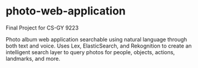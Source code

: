 # photo-web-application
Final Project for CS-GY 9223

Photo album web application searchable using natural language through both text and voice. Uses Lex, ElasticSearch, and Rekognition to create an intelligent search layer to query photos for people, objects, actions, landmarks, and more.
